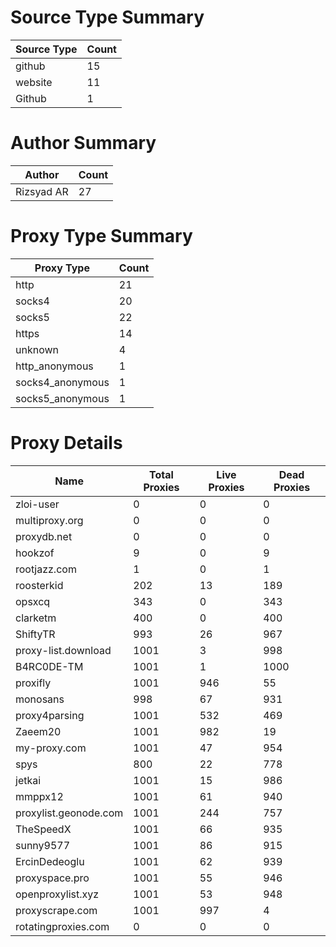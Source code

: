 # Source Type Summary

| Source Type | Count |
|-------------|-------|
| github | 15 |
| website | 11 |
| Github | 1 |


# Author Summary

| Author | Count |
|--------|-------|
| Rizsyad AR | 27 |


# Proxy Type Summary

| Proxy Type | Count |
|------------|-------|
| http | 21 |
| socks4 | 20 |
| socks5 | 22 |
| https | 14 |
| unknown | 4 |
| http_anonymous | 1 |
| socks4_anonymous | 1 |
| socks5_anonymous | 1 |


# Proxy Details

| Name | Total Proxies | Live Proxies | Dead Proxies |
|------|---------------|--------------|---------------|
| zloi-user | 0 | 0 | 0 |
| multiproxy.org | 0 | 0 | 0 |
| proxydb.net | 0 | 0 | 0 |
| hookzof | 9 | 0 | 9 |
| rootjazz.com | 1 | 0 | 1 |
| roosterkid | 202 | 13 | 189 |
| opsxcq | 343 | 0 | 343 |
| clarketm | 400 | 0 | 400 |
| ShiftyTR | 993 | 26 | 967 |
| proxy-list.download | 1001 | 3 | 998 |
| B4RC0DE-TM | 1001 | 1 | 1000 |
| proxifly | 1001 | 946 | 55 |
| monosans | 998 | 67 | 931 |
| proxy4parsing | 1001 | 532 | 469 |
| Zaeem20 | 1001 | 982 | 19 |
| my-proxy.com | 1001 | 47 | 954 |
| spys | 800 | 22 | 778 |
| jetkai | 1001 | 15 | 986 |
| mmppx12 | 1001 | 61 | 940 |
| proxylist.geonode.com | 1001 | 244 | 757 |
| TheSpeedX | 1001 | 66 | 935 |
| sunny9577 | 1001 | 86 | 915 |
| ErcinDedeoglu | 1001 | 62 | 939 |
| proxyspace.pro | 1001 | 55 | 946 |
| openproxylist.xyz | 1001 | 53 | 948 |
| proxyscrape.com | 1001 | 997 | 4 |
| rotatingproxies.com | 0 | 0 | 0 |

